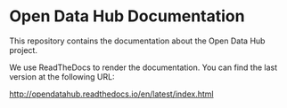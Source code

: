 # Open Data Hub Documentation

This repository contains the documentation about the Open Data Hub project.

We use ReadTheDocs to render the documentation. You can find the last version at the following URL:

http://opendatahub.readthedocs.io/en/latest/index.html
